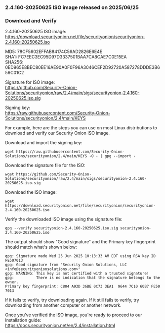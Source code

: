 ### 2.4.160-20250625 ISO image released on 2025/06/25


### Download and Verify

2.4.160-20250625 ISO image:  
https://download.securityonion.net/file/securityonion/securityonion-2.4.160-20250625.iso
 
MD5: 78CF5602EFFAB84174C56AD2826E6E4E  
SHA1: FC7EEC3EC95D97D3337501BAA7CA8CAE7C0E15EA  
SHA256: 0ED965E8BEC80EE16AE90A0F0F96A3046CEF2D92720A587278DDDE3B656C01C2  

Signature for ISO image:  
https://github.com/Security-Onion-Solutions/securityonion/raw/2.4/main/sigs/securityonion-2.4.160-20250625.iso.sig

Signing key:  
https://raw.githubusercontent.com/Security-Onion-Solutions/securityonion/2.4/main/KEYS  

For example, here are the steps you can use on most Linux distributions to download and verify our Security Onion ISO image.

Download and import the signing key:  
```
wget https://raw.githubusercontent.com/Security-Onion-Solutions/securityonion/2.4/main/KEYS -O - | gpg --import -  
```

Download the signature file for the ISO:  
```
wget https://github.com/Security-Onion-Solutions/securityonion/raw/2.4/main/sigs/securityonion-2.4.160-20250625.iso.sig
```

Download the ISO image:  
```
wget https://download.securityonion.net/file/securityonion/securityonion-2.4.160-20250625.iso
```

Verify the downloaded ISO image using the signature file:  
```
gpg --verify securityonion-2.4.160-20250625.iso.sig securityonion-2.4.160-20250625.iso
```

The output should show "Good signature" and the Primary key fingerprint should match what's shown below:
```
gpg: Signature made Wed 25 Jun 2025 10:13:33 AM EDT using RSA key ID FE507013
gpg: Good signature from "Security Onion Solutions, LLC <info@securityonionsolutions.com>"
gpg: WARNING: This key is not certified with a trusted signature!
gpg:          There is no indication that the signature belongs to the owner.
Primary key fingerprint: C804 A93D 36BE 0C73 3EA1  9644 7C10 60B7 FE50 7013
```

If it fails to verify, try downloading again. If it still fails to verify, try downloading from another computer or another network.

Once you've verified the ISO image, you're ready to proceed to our Installation guide:  
https://docs.securityonion.net/en/2.4/installation.html
